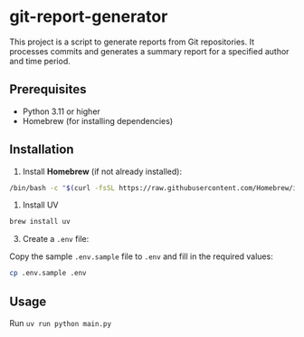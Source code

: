 # git-report-generator

This project is a script to generate reports from Git repositories. It processes commits and generates a summary report for a specified author and time period.

## Prerequisites

- Python 3.11 or higher
- Homebrew (for installing dependencies)

## Installation

1. Install **Homebrew** (if not already installed):

```sh
/bin/bash -c "$(curl -fsSL https://raw.githubusercontent.com/Homebrew/install/HEAD/install.sh)"
```

1. Install UV

```sh
brew install uv
```

3. Create a `.env` file:

Copy the sample `.env.sample` file to `.env` and fill in the required values:

```sh
cp .env.sample .env
```

## Usage

Run `uv run python main.py`
